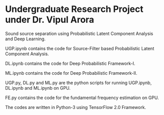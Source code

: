# Undergraduate Research Project under Dr. Vipul Arora
Sound source separation using Probabilistic Latent Component Analysis and Deep Learning.

UGP.ipynb contains the code for Source-Filter based Probabilistic Latent Component Analysis.

DL.ipynb contains the code for Deep Probabilistic Framework-I.

ML.ipynb contains the code for Deep Probabilistic Framework-II.

UGP.py, DL.py and ML.py are the python scripts for running UGP.ipynb, DL.ipynb and ML.ipynb on GPU.

FE.py contains the code for the fundamental frequency estimation on GPU. 

The codes are written in Python-3 using TensorFlow 2.0 Framework.
